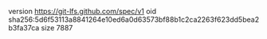 version https://git-lfs.github.com/spec/v1
oid sha256:5d6f53113a8841264e10ed6a0d63573bf88b1c2ca2263f623dd5bea2b3fa37ca
size 7887
